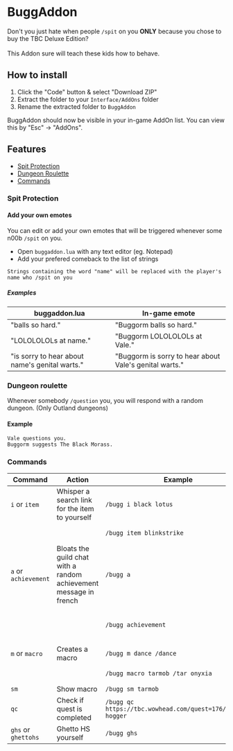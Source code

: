 # BuggAddon

Don't you just hate when people `/spit` on you **ONLY** because you chose to buy the TBC Deluxe Edition?<br /><br />
This Addon sure will teach these kids how to behave.


## How to install
1. Click the "Code" button & select "Download ZIP"
2. Extract the folder to your `Interface/AddOns` folder
3. Rename the extracted folder to `BuggAddon`

BuggAddon should now be visible in your in-game AddOn list. You can view this by "Esc" -> "AddOns".
## Features

 - [Spit Protection](#spit-protection)
 - [Dungeon Roulette](#dungeon-roulette)
 - [Commands](#commands)

### Spit Protection
#### Add your own emotes
You can edit or add your own emotes that will be triggered whenever some n00b `/spit` on you.
* Open `buggaddon.lua` with any text editor (eg. Notepad)
* Add your prefered comeback to the list of strings

```
Strings containing the word "name" will be replaced with the player's name who /spit on you
```

##### Examples
buggaddon.lua | In-game emote
--------------|--------------
"balls so hard." | "Buggorm balls so hard."
"LOLOLOLOLs at name." | "Buggorm LOLOLOLOLs at Vale."
"is sorry to hear about name's genital warts." | "Buggorm is sorry to hear about Vale's genital warts."
### Dungeon roulette
Whenever somebody `/question` you, you will respond with a random dungeon. (Only Outland dungeons)
#### Example
```
Vale questions you.
Buggorm suggests The Black Morass.
```
### Commands

Command   | Action | Example | Output
-- | -- | -- | --
`i` or `item` | Whisper a search link for the item to yourself |`/bugg i black lotus` | https://tbc.wowhead.com/search?q=black+lotus
| | | `/bugg item blinkstrike` | https://tbc.wowhead.com/search?q=blinkstrike
`a` or `achievement` | Bloats the guild chat with a random achievement message in french | `/bugg a` |  [Guild][Buggorm]: Je viens d'obtenir le haut fait [ClassicAchievements:-fLi:ynkiDOYh:Fu-v4lE:wFcC]
| | | `/bugg achievement` | [Guild][Buggorm]: Je viens d'obtenir le haut fait [ClassicAchievements:RfLi7ynkiDvYh:fU-V4Le:Kup9]
`m` or `macro` | Creates a macro | `/bugg m dance /dance` | Creates a macro called "dance" with the content `/dance`
| | | `/bugg macro tarmob /tar onyxia` | Creates a macro called "tarmob" with the content `/tar onyxia`
`sm` | Show macro | `/bugg sm tarmob` | /tar onyxia
`qc` | Check if quest is completed | `/bugg qc https://tbc.wowhead.com/quest=176/wanted-hogger` | true
`ghs` or `ghettohs` | Ghetto HS yourself | `/bugg ghs` |


